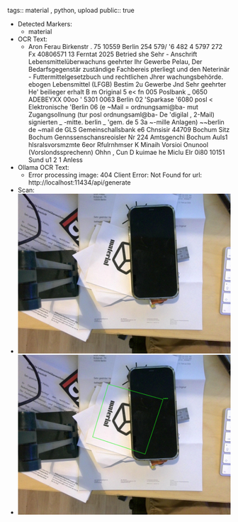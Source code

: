 tags:: material , python, upload
public:: true

- Detected Markers:
	- material
- OCR Text:
	- Aron Ferau Birkenstr . 75 10559 Berlin 254 579/ '6 482 4 5797 272 Fx 40806571 13 Ferntat 2025 Betried she Sehr - Anschrift Lebensmittelüberwachuns geehrter Ihr Gewerbe Pelau, Der Bedarfsgegenstär zuständige Fachbereis pterliegt und den Neterinär - Futtermittelgesetzbuch und rechtlichen Jhrer wachungsbehörde. ebogen Lebensmittel (LFGB) Bestim 2u Gewerbe Jnd Sehr geehrter He' beilieger erhalt B m Original 5 e< fn 005 Poslbank _ 0650 ADEBEYXX 00oo ' 5301  0063 Berlin 02 'Sparkase '6080 posl < Elektronische  'Berlin 06 (e ~Mail = ordnungsami@ba- mut Zugangsollnung (tur posl ordnungsaml@ba- De 'digilal , 2-Mail) signierten _ -mitte. berlin _ 'gem. de 5 3a ~-mille Anlagen) ~~berlin  de ~mail de GLS Gemeinschallsbank e6 Chnsisir 44709 Bochum Sitz  Bochum Gennssenschansreoisler Nr 224 Amtsgenchi Bochum Auls1 hlsralsvorsmzmte 6eor Rfulrnhmser K Minaih Vorsioi Onunool (Vorslondssprechenn) Ohhn , Cun D kuimae he Miclu Elr 0i80 10151 Sund u1 2 1 Anless
- Ollama OCR Text:
	- Error processing image: 404 Client Error: Not Found for url: http://localhost:11434/api/generate
- Scan:
- ![./assets/scans/2025-02-20_17-17-20-872100.jpg](./assets/scans/2025-02-20_17-17-20-872100.jpg)
- ![./assets/scans/2025-02-20_17-17-20-914917.jpg](./assets/scans/2025-02-20_17-17-20-914917.jpg)